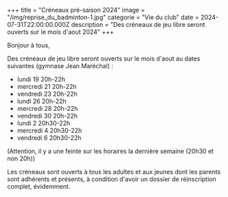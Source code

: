 +++
title = "Créneaux pré-saison 2024"
image = "/img/reprise_du_badminton-1.jpg"
categorie = "Vie du club"
date = 2024-07-31T22:00:00.000Z
description = "Des créneaux de jeu libre seront ouverts sur le mois d'aout 2024"
+++

Bonjour à tous,

Des créneaux de jeu libre seront ouverts sur le mois d'aout au dates suivantes (gymnase Jean Maréchal) :

* lundi 19 20h-22h
* mercredi 21 20h-22h
* vendredi 23 20h-22h
* lundi 26 20h-22h
* mercredi 28 20h-22h
* vendredi 30 20h-22h
* lundi 2 20h30-22h
* mercredi 4 20h30-22h
* vendredi 6 20h30-22h

(Attention, il y a une feinte sur les horaires la dernière semaine (20h30 et non 20h))

Les créneaux sont ouverts à tous les adultes et aux jeunes dont les parents sont adhérents et présents, à condition d'avoir un dossier de réinscription complet, évidemment.
